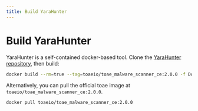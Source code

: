 ```yaml
---
title: Build YaraHunter
---
```


# Build YaraHunter

YaraHunter is a self-contained docker-based tool. Clone the [YaraHunter repository](https://github.com/Sam12121/YaraHunter), then build:

```bash
docker build --rm=true --tag=toaeio/toae_malware_scanner_ce:2.0.0 -f Dockerfile .
```

Alternatively, you can pull the official toae image at `toaeio/toae_malware_scanner_ce:2.0.0`.

```bash
docker pull toaeio/toae_malware_scanner_ce:2.0.0
```
